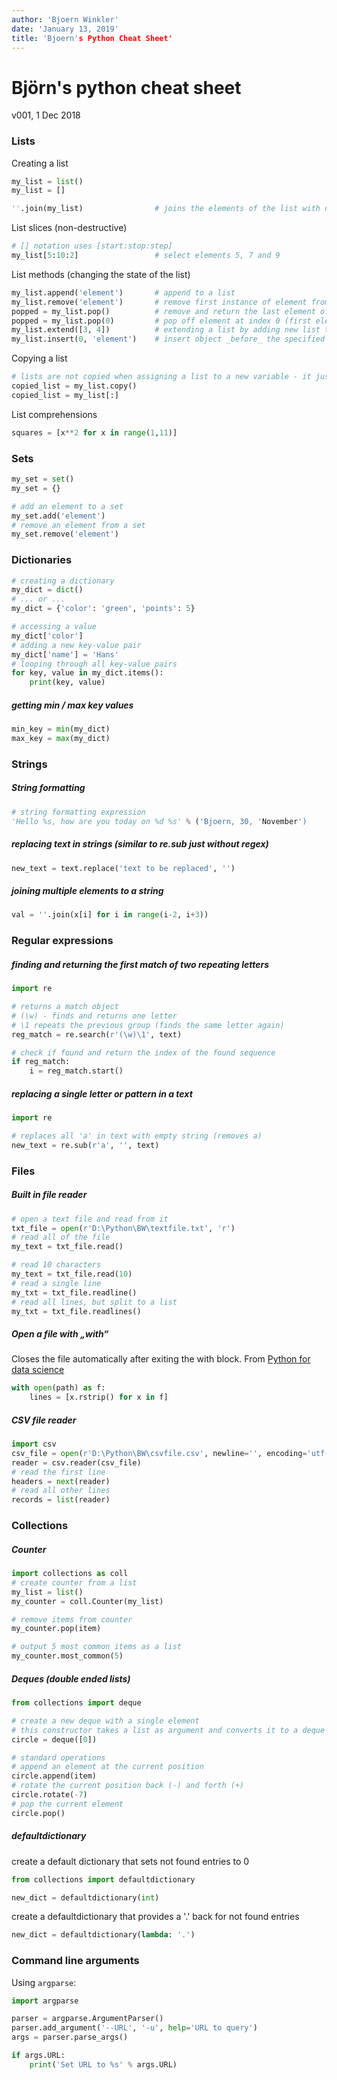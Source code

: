 ```yaml
---
author: 'Bjoern Winkler'
date: 'January 13, 2019'
title: 'Bjoern's Python Cheat Sheet'
---
```


# Björn's python cheat sheet
v001, 1 Dec 2018

### Lists
Creating a list
```python
my_list = list()
my_list = []

''.join(my_list)                # joins the elements of the list with no blanks ('')
```
List slices (non-destructive)
```python
# [] notation uses [start:stop:step]
my_list[5:10:2]                 # select elements 5, 7 and 9
```


List methods (changing the state of the list)
```python
my_list.append('element')       # append to a list
my_list.remove('element')       # remove first instance of element from list
popped = my_list.pop()          # remove and return the last element of a list
popped = my_list.pop(0)         # pop off element at index 0 (first element)
my_list.extend([3, 4])          # extending a list by adding new list to the end (useful for combining two lists)
my_list.insert(0, 'element')    # insert object _before_ the specified index - here at the beginning

```

Copying a list
```python
# lists are not copied when assigning a list to a new variable - it just assigns a reference
copied_list = my_list.copy()
copied_list = my_list[:]
```

List comprehensions
```python
squares = [x**2 for x in range(1,11)]
```

### Sets
```python
my_set = set()
my_set = {}

# add an element to a set
my_set.add('element')
# remove an element from a set
my_set.remove('element')
```

### Dictionaries
```python
# creating a dictionary
my_dict = dict()
# ... or ...
my_dict = {'color': 'green', 'points': 5}

# accessing a value
my_dict['color']
# adding a new key-value pair
my_dict['name'] = 'Hans'
# looping through all key-value pairs
for key, value in my_dict.items():
    print(key, value)
```
##### getting min / max key values
```python
min_key = min(my_dict)
max_key = max(my_dict)
```


### Strings
##### String formatting
```python
# string formatting expression
'Hello %s, how are you today on %d %s' % ('Bjoern, 30, 'November')
```

##### replacing text in strings (similar to re.sub just without regex)
```python
new_text = text.replace('text to be replaced', '')
```

##### joining multiple elements to a string
```python
val = ''.join(x[i] for i in range(i-2, i+3))
```


### Regular expressions
##### finding and returning the first match of two repeating letters
```python
import re

# returns a match object 
# (\w) - finds and returns one letter
# \1 repeats the previous group (finds the same letter again)
reg_match = re.search(r'(\w)\1', text)

# check if found and return the index of the found sequence
if reg_match:
    i = reg_match.start()
```

##### replacing a single letter or pattern in a text
```python
import re

# replaces all 'a' in text with empty string (removes a)
new_text = re.sub(r'a', '', text)
```

### Files
##### Built in file reader
```python
# open a text file and read from it
txt_file = open(r'D:\Python\BW\textfile.txt', 'r')
# read all of the file
my_text = txt_file.read()

# read 10 characters
my_text = txt_file.read(10)
# read a single line
my_txt = txt_file.readline()
# read all lines, but split to a list
my_txt = txt_file.readlines()
```
##### Open a file with „with“
Closes the file automatically after exiting the with block.
From [Python for data science](https://www.safaribooksonline.com/library/view/python-for-data/9781491957653/ch03.html)
```python
with open(path) as f:
    lines = [x.rstrip() for x in f]
```

##### CSV file reader
```python
import csv
csv_file = open(r'D:\Python\BW\csvfile.csv', newline='', encoding='utf-8')
reader = csv.reader(csv_file)
# read the first line
headers = next(reader)
# read all other lines
records = list(reader)
```

### Collections
##### Counter
```python
import collections as coll
# create counter from a list
my_list = list()
my_counter = coll.Counter(my_list)

# remove items from counter
my_counter.pop(item)

# output 5 most common items as a list
my_counter.most_common(5)
```

##### Deques (double ended lists)
```python
from collections import deque

# create a new deque with a single element
# this constructor takes a list as argument and converts it to a deque
circle = deque([0])

# standard operations
# append an element at the current position
circle.append(item)
# rotate the current position back (-) and forth (+)
circle.rotate(-7)
# pop the current element
circle.pop()
```

##### defaultdictionary
create a default dictionary that sets not found entries to 0
```python
from collections import defaultdictionary

new_dict = defaultdictionary(int)
```

create a defaultdictionary that provides a '.' back for not found entries
```python
new_dict = defaultdictionary(lambda: '.')
```

### Command line arguments
Using `argparse`:

```python
import argparse

parser = argparse.ArgumentParser()
parser.add_argument('--URL', '-u', help='URL to query')
args = parser.parse_args()

if args.URL:
    print('Set URL to %s' % args.URL)
```

